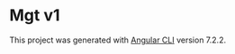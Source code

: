 # Mgt v1

This project was generated with [Angular CLI](https://github.com/angular/angular-cli) version 7.2.2.
